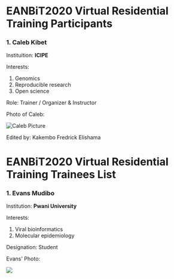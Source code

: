 # EANBiT2020 Virtual Residential Training Participants

### 1. Caleb Kibet
Instituition: **ICIPE**

Interests: 
1. Genomics
1. Reproducible research
1. Open science

Role: Trainer / Organizer & Instructor

Photo of Caleb: 

![Caleb Picture](https://avatars2.githubusercontent.com/u/3762127?s=460&u=6207a79932618c06f74b5f21378b27fecc770eb1&v=4)

Edited by: Kakembo Fredrick Elishama

# EANBiT2020 Virtual Residential Training Trainees List

### 1. Evans Mudibo

Institution: **Pwani University**

Interests:
1. Viral bioinformatics
2. Molecular epidemiology

Designation: Student

Evans' Photo:

![](https://avatars0.githubusercontent.com/u/55382152?s=460&u=6e638f82d9bc728a2eb55694fd485db4a3a124f5&v=4)

